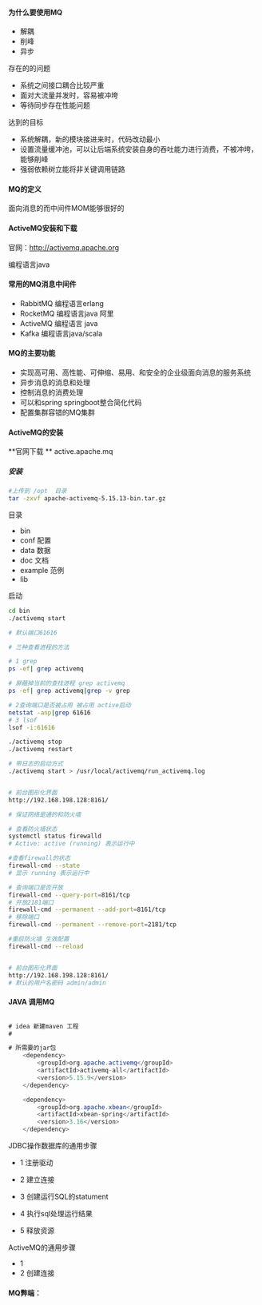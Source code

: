 #### 为什么要使用MQ

- 解耦
- 削峰
- 异步

存在的的问题

- 系统之间接口耦合比较严重
- 面对大流量并发时，容易被冲垮
- 等待同步存在性能问题

达到的目标

- 系统解耦，新的模块接进来时，代码改动最小
- 设置流量缓冲池，可以让后端系统安装自身的吞吐能力进行消费，不被冲垮，能够削峰
- 强弱依赖树立能将非关键调用链路

#### MQ的定义

面向消息的而中间件MOM能够很好的



#### ActiveMQ安装和下载

官网：http://activemq.apache.org

编程语言java



#### 常用的MQ消息中间件

- RabbitMQ  编程语言erlang
- RocketMQ 编程语言java 阿里
- ActiveMQ 编程语言 java
- Kafka 编程语言java/scala

#### MQ的主要功能

- 实现高可用、高性能、可伸缩、易用、和安全的企业级面向消息的服务系统
- 异步消息的消息和处理
- 控制消息的消费处理
- 可以和spring springboot整合简化代码
- 配置集群容错的MQ集群

#### ActiveMQ的安装

**官网下载 ** active.apache.mq

##### 安装

```bash
#上传到 /opt  目录
tar -zxvf apache-activemq-5.15.13-bin.tar.gz
```



目录

- bin
- conf 配置
- data 数据
- doc 文档
- example 范例
- lib 

 启动

```bash
cd bin
./activemq start

# 默认端口61616

# 三种查看进程的方法

# 1 grep
ps -ef| grep activemq

# 屏蔽掉当前的查找进程 grep activemq
ps -ef| grep activemq|grep -v grep

# 2查询端口是否被占用 被占用 active启动
netstat -anp|grep 61616
# 3 lsof
lsof -i:61616

./activemq stop
./activemq restart

# 带日志的启动方式
./activemq start > /usr/local/activemq/run_activemq.log


# 前台图形化界面
http://192.168.198.128:8161/

# 保证网络是通的和防火墙

# 查看防火墙状态
systemctl status firewalld
# Active: active (running) 表示运行中

#查看firewall的状态
firewall-cmd --state
# 显示 running 表示运行中

# 查询端口是否开放
firewall-cmd --query-port=8161/tcp
# 开放2181端口
firewall-cmd --permanent --add-port=8161/tcp
# 移除端口
firewall-cmd --permanent --remove-port=2181/tcp

#重启防火墙 生效配置
firewall-cmd --reload


# 前台图形化界面
http://192.168.198.128:8161/
# 默认的用户名密码 admin/admin
```

#### JAVA 调用MQ

```java

# idea 新建maven 工程
#     

# 所需要的jar包
    <dependency>
        <groupId>org.apache.activemq</groupId>
        <artifactId>activemq-all</artifactId>
        <version>5.15.9</version>
    </dependency>

    <dependency>
        <groupId>org.apache.xbean</groupId>
        <artifactId>xbean-spring</artifactId>
        <version>3.16</version>
    </dependency> 


```



JDBC操作数据库的通用步骤

- 1 注册驱动

- 2 建立连接

- 3 创建运行SQL的statument

- 4 执行sql处理运行结果

- 5 释放资源

ActiveMQ的通用步骤

- 1 
- 2 创建连接

#### MQ弊端：



 